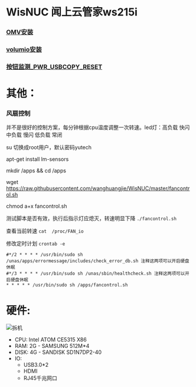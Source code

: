 # WisNUC 闻上云管家ws215i 

### [OMV安装](https://openmediavault.readthedocs.io/en/latest/installation/on_debian.html)

### [volumio安装](https://github.com/wanghuangjie/WisNUC/blob/master/howtodockervolumio.md)

### [按钮监测_PWR_USBCOPY_RESET](https://raw.githubusercontent.com/wanghuangjie/WisNUC/master/buttonlistener.sh) 
# 其他：

### 风扇控制 
并不是很好的控制方案，每分钟根据cpu温度调整一次转速。led灯：高负载 快闪 中负载 慢闪  低负载 常闭

su 切换成root用户，默认密码yutech

apt-get install lm-sensors

mkdir /apps && cd /apps

wget https://raw.githubusercontent.com/wanghuangjie/WisNUC/master/fancontrol.sh

chmod a+x fancontrol.sh

测试脚本是否有效，执行后指示灯应熄灭，转速明显下降  ```./fancontrol.sh ```

查看当前转速  ```cat  /proc/FAN_io```

修改定时计划 ```crontab -e ``` 

```
#*/2 * * * * /usr/bin/sudo sh /unas/apps/errormessage/includes/check_error_db.sh 注释这两项可以开启硬盘休眠
#*/3 * * * * /usr/bin/sudo sh /unas/sbin/healthcheck.sh 注释这两项可以开启硬盘休眠
* * * * * /usr/bin/sudo sh /apps/fancontrol.sh
```



# 硬件:
![拆机](https://am.zdmimg.com/201604/05/5703a8469d1e6.jpg_e600.jpg)
* CPU: Intel ATOM CE5315 X86
* RAM: 2G - SAMSUNG 512M*4
* DISK: 4G - SANDISK SD1N7DP2-40
* IO: 
  * USB3.0*2 
  * HDMI
  * RJ45千兆网口
